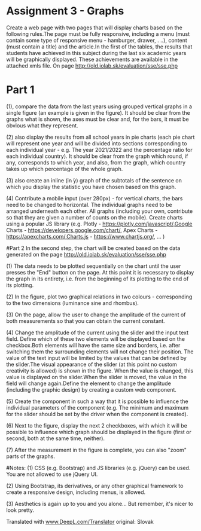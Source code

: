 # Assignment 3 - Graphs
Create a web page with two pages that will display charts based on the following rules.The page must be fully responsive, including a menu (must contain some type of responsive menu - hamburger, drawer, . ..), content (must contain a title) and the article.In the first of the tables, the results that students have achieved in this subject during the last six academic years will be graphically displayed.   These achievements are available in the attached xmls file.  On page http://old.iolab.sk/evaluation/sse/sse.php

# Part 1
(1), compare the data from the last years using grouped vertical graphs in a single figure (an example is given in the figure).  It should be clear from the graphs what is shown, the axes must be clear and, for the bars, it must be obvious what they represent. 

(2) also display the results from all school years in pie charts (each pie chart will represent one year and will be divided into sections corresponding to each individual year - e.g.  The year 2021/2022 and the percentage ratio for each individual country).  It should be clear from the graph which round, if any, corresponds to which year, and also, from the graph, which country takes up which percentage of the whole graph. 

(3) also create an inline (in ́y) graph of the subtotals of the sentence on which you display the statistic you have chosen based on this graph. 

(4) Contribute a mobile input (over 280px) - for vertical charts, the bars need to be changed to horizontal.  The individual graphs need to be arranged underneath each other.  All graphs (including your own, contribute so that they are given a number of counts on the mobile).
Create charts using a popular JS library (e.g. Plotly - https://plotly.com/javascript/,Google Charts - https://developers.google.com/chart/, Apex Charts - https://apexcharts.com/,Charts.js - https://www.chartjs.org/, ...  ) 

#Part 2
In the second step, the chart will be created based on the data generated on the page http://old.iolab.sk/evaluation/sse/sse.php

(1) The data needs to be plotted sequentially on the chart until the user presses the "End" button on the page.  At this point it is necessary to display the graph in its entirety, i.e. from the beginning of its plotting to the end of its plotting.

(2) In the figure, plot two graphical relations in two colours - corresponding to the two dimensions (luminance sine and rhombus). 

(3) On the page, allow the user to change the amplitude of the current of both measurements so that you can obtain the current constant.

(4) Change the amplitude of the current using the slider and the input text field.   Define which of these two elements will be displayed based on the checkbox.Both elements will have the same size and borders, i.e. after switching them the surrounding elements will not change their position.  The value of the text input will be limited by the values that can be defined by the slider.The visual appearance of the slider (at this point no custom creativity is allowed) is shown in the figure.  When the value is changed, this value is displayed on the slider.When the slider is moved, the value in the field will change again.Define the element to change the amplitude (including the graphic design) by creating a custom web component. 

(5) Create the component in such a way that it is possible to influence the individual parameters of the component (e.g.  The minimum and maximum for the slider should be set by the driver when the component is created). 

(6) Next to the figure, display the next 2 checkboxes, with which it will be possible to influence which graph should be displayed in the figure (first or second, both at the same time, neither).  

(7) After the measurement in the figure is complete, you can also "zoom" parts of the graphs.

#Notes:
(1) CSS (e.g. Bootstrap) and JS libraries (e.g. jQuery) can be used.  You are not allowed to use jQuery UI.

(2) Using Bootstrap, its derivatives, or any other graphical framework to create a responsive design, including menus, is allowed.

(3) Aesthetics is again up to you and you alone...  But remember, it's nicer to look pretty.

Translated with www.DeepL.com/Translator original: Slovak
